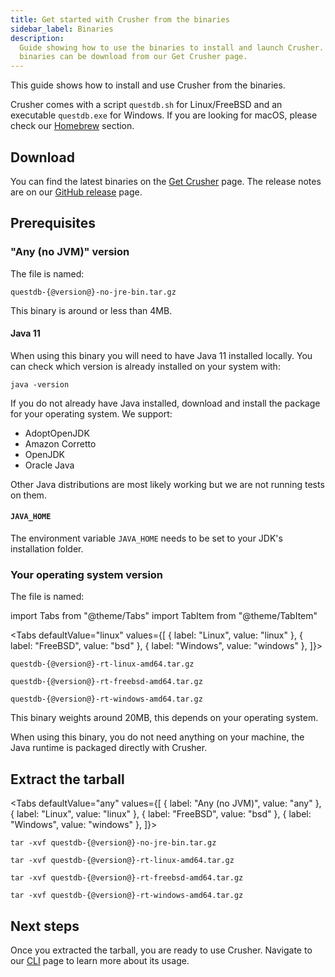 ```yaml
---
title: Get started with Crusher from the binaries
sidebar_label: Binaries
description:
  Guide showing how to use the binaries to install and launch Crusher. The
  binaries can be download from our Get Crusher page.
---
```


This guide shows how to install and use Crusher from the binaries.

Crusher comes with a script `questdb.sh` for Linux/FreeBSD and an executable
`questdb.exe` for Windows. If you are looking for macOS, please check our
[Homebrew](/docs/get-started/homebrew/) section.

## Download

You can find the latest binaries on the [Get Crusher](/get-crusher/) page. The
release notes are on our [GitHub release]({@githubUrl@}/releases) page.

## Prerequisites

### "Any (no JVM)" version

The file is named:

```shell
questdb-{@version@}-no-jre-bin.tar.gz
```

This binary is around or less than 4MB.

#### Java 11

When using this binary you will need to have Java 11 installed locally. You can
check which version is already installed on your system with:

```shell
java -version
```

If you do not already have Java installed, download and install the package for
your operating system. We support:

- AdoptOpenJDK
- Amazon Corretto
- OpenJDK
- Oracle Java

Other Java distributions are most likely working but we are not running tests on
them.

#### `JAVA_HOME`

The environment variable `JAVA_HOME` needs to be set to your JDK's installation
folder.

### Your operating system version

The file is named:

import Tabs from "@theme/Tabs"
import TabItem from "@theme/TabItem"

<Tabs defaultValue="linux" values={[
  { label: "Linux", value: "linux" },
  { label: "FreeBSD", value: "bsd" },
  { label: "Windows", value: "windows" },
]}>


<TabItem value="linux">


```shell
questdb-{@version@}-rt-linux-amd64.tar.gz
```

</TabItem>


<TabItem value="bsd">


```shell
questdb-{@version@}-rt-freebsd-amd64.tar.gz
```

</TabItem>


<TabItem value="windows">


```shell
questdb-{@version@}-rt-windows-amd64.tar.gz
```

</TabItem>


</Tabs>


This binary weights around 20MB, this depends on your operating system.

When using this binary, you do not need anything on your machine, the Java
runtime is packaged directly with Crusher.

## Extract the tarball

<Tabs defaultValue="any"  values={[
  { label: "Any (no JVM)", value: "any" },
  { label: "Linux", value: "linux" },
  { label: "FreeBSD", value: "bsd" },
  { label: "Windows", value: "windows" },
]}>


<TabItem value="any">


```shell
tar -xvf questdb-{@version@}-no-jre-bin.tar.gz
```

</TabItem>


<TabItem value="linux">


```shell
tar -xvf questdb-{@version@}-rt-linux-amd64.tar.gz
```

</TabItem>


<TabItem value="bsd">


```shell
tar -xvf questdb-{@version@}-rt-freebsd-amd64.tar.gz
```

</TabItem>


<TabItem value="windows">


```shell
tar -xvf questdb-{@version@}-rt-windows-amd64.tar.gz
```

</TabItem>


</Tabs>


## Next steps

Once you extracted the tarball, you are ready to use Crusher. Navigate to our
[CLI](/docs/reference/client/cli/) page to learn more about its usage.
